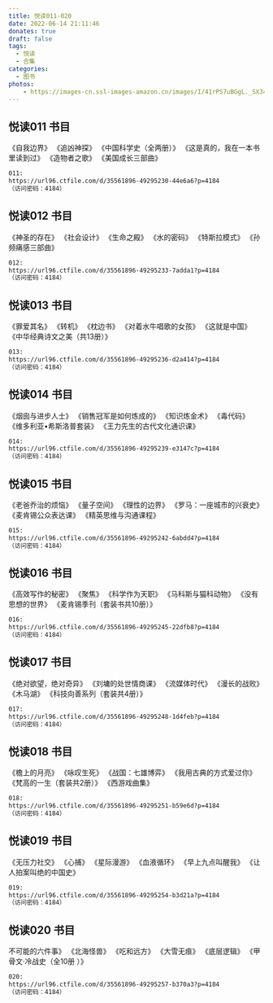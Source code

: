 ```yaml
---
title: 悦读011-020
date: 2022-06-14 21:11:46
donates: true
draft: false
tags:
  - 悦读
  - 合集
categories:
  - 图书
photos:
    - https://images-cn.ssl-images-amazon.cn/images/I/41rPS7uBGgL._SX342_SY445_QL70_ML2_.jpg
---
```


## 悦读011 书目

《自我边界》 
《追凶神探》 
《中国科学史（全两册）》 
《这是真的，我在一本书里读到过》 
《造物者之歌》 
《美国成长三部曲》 

<!--more-->

```bash
011: 
https://url96.ctfile.com/d/35561896-49295230-44e6a6?p=4184
（访问密码：4184）
```

## 悦读012 书目

《神圣的存在》 
《社会设计》 
《生命之殿》 
《水的密码》 
《特斯拉模式》 
《孙频痛感三部曲》

```bash
012: 
https://url96.ctfile.com/d/35561896-49295233-7adda1?p=4184
（访问密码：4184）
```

## 悦读013 书目

《罪爱其名》 
《转机》 
《枕边书》 
《对着水牛唱歌的女孩》 
《这就是中国》 
《中华经典诗文之美（共13册）》

```bash
013: 
https://url96.ctfile.com/d/35561896-49295236-d2a414?p=4184
（访问密码：4184）
```

## 悦读014 书目

《烟囱与进步人士》 
《销售冠军是如何炼成的》 
《知识炼金术》 
《毒代码》 
《维多利亚•希斯洛普套装》 
《王力先生的古代文化通识课》

```bash
014: 
https://url96.ctfile.com/d/35561896-49295239-e3147c?p=4184
（访问密码：4184）
```

## 悦读015 书目

《老爸乔治的烦恼》 
《量子空间》 
《理性的边界》 
《罗马：一座城市的兴衰史》 
《麦肯锡公众表达课》 
《精英思维与沟通课程》

```bash
015: 
https://url96.ctfile.com/d/35561896-49295242-6abdd4?p=4184
（访问密码：4184）
```

## 悦读016 书目

《高效写作的秘密》 
《聚焦》 
《科学作为天职》 
《马科斯与猫科动物》 
《没有思想的世界》 
《麦肯锡季刊（套装书共10册）》

```bash
016: 
https://url96.ctfile.com/d/35561896-49295245-22dfb8?p=4184
（访问密码：4184）
```

## 悦读017 书目

《绝对欲望，绝对奇异》 
《刘墉的处世情商课》 
《流媒体时代》 
《漫长的战败》 
《木马湖》 
《科技向善系列（套装共4册）》

```bash
017: 
https://url96.ctfile.com/d/35561896-49295248-1d4feb?p=4184
（访问密码：4184）
```

## 悦读018 书目

《檐上的月亮》 
《咏叹生死》 
《战国：七雄博弈》 
《我用古典的方式爱过你》 
《梵高的一生（套装共2册）》 
《西游戏曲集》

```bash
018: 
https://url96.ctfile.com/d/35561896-49295251-b59e6d?p=4184
（访问密码：4184）
```

## 悦读019 书目

《无压力社交》 
《心捕》 
《星际漫游》 
《血液循环》 
《早上九点叫醒我》 
《让人拍案叫绝的中国史》

```bash
019: 
https://url96.ctfile.com/d/35561896-49295254-b3d21a?p=4184
（访问密码：4184）
```

## 悦读020 书目

不可能的六件事》 
《北海怪兽》 
《吃和远方》 
《大雪无痕》 
《底层逻辑》 
《甲骨文·冷战史（全10册 ）》


```bash
020: 
https://url96.ctfile.com/d/35561896-49295257-b370a3?p=4184
（访问密码：4184）
```
